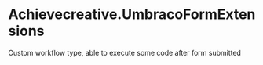 # Achievecreative.UmbracoFormExtensions
Custom workflow type, able to execute some code after form submitted


